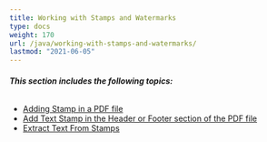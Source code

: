 ```yaml
---
title: Working with Stamps and Watermarks
type: docs
weight: 170
url: /java/working-with-stamps-and-watermarks/
lastmod: "2021-06-05"
---
```


###### **This section includes the following topics:**
- [Adding Stamp in a PDF file](/pdf/java/adding-stamp-in-a-pdf-file/)
- [Add Text Stamp in the Header or Footer section of the PDF file](/pdf/java/add-text-stamp-in-the-header-or-footer-section-of-the-pdf-file/)
- [Extract Text From Stamps](/pdf/java/extract-text-from-stamps/)
